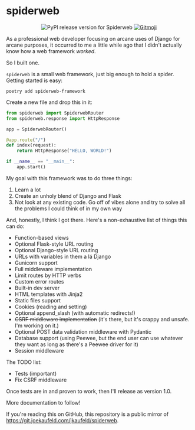 # spiderweb

<p align="center">
    <img
    src="https://img.shields.io/pypi/v/spiderweb-framework.svg?style=for-the-badge"
    alt="PyPI release version for Spiderweb"
    />
    <a href="https://gitmoji.dev">
      <img
        src="https://img.shields.io/badge/gitmoji-%20😜%20😍-FFDD67.svg?style=for-the-badge"
        alt="Gitmoji"
      />
    </a>
</p>

As a professional web developer focusing on arcane uses of Django for arcane purposes, it occurred to me a little while ago that I didn't actually know how a web framework _worked_.

So I built one.

`spiderweb` is a small web framework, just big enough to hold a spider. Getting started is easy:

```shell
poetry add spiderweb-framework
```

Create a new file and drop this in it:

```python
from spiderweb import SpiderwebRouter
from spiderweb.response import HttpResponse

app = SpiderwebRouter()

@app.route("/")
def index(request):
    return HttpResponse("HELLO, WORLD!")

if __name__ == "__main__":
    app.start()
```

My goal with this framework was to do three things:

  1. Learn a lot
  2. Create an unholy blend of Django and Flask
  3. Not look at any existing code. Go off of vibes alone and try to solve all the problems I could think of in my own way

And, honestly, I think I got there. Here's a non-exhaustive list of things this can do:

  * Function-based views
  * Optional Flask-style URL routing
  * Optional Django-style URL routing
  * URLs with variables in them a lá Django
  * Gunicorn support
  * Full middleware implementation
  * Limit routes by HTTP verbs
  * Custom error routes
  * Built-in dev server
  * HTML templates with Jinja2
  * Static files support
  * Cookies (reading and setting)
  * Optional append_slash (with automatic redirects!)
  * ~~CSRF middleware implementation~~ (it's there, but it's crappy and unsafe. I'm working on it.)
  * Optional POST data validation middleware with Pydantic
  * Database support (using Peewee, but the end user can use whatever they want as long as there's a Peewee driver for it)
  * Session middleware

The TODO list:

  * Tests (important)
  * Fix CSRF middleware

Once tests are in and proven to work, then I'll release as version 1.0.

More documentation to follow!

If you're reading this on GitHub, this repository is a public mirror of https://git.joekaufeld.com/jkaufeld/spiderweb.